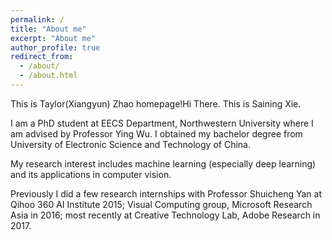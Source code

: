 ```yaml
---
permalink: /
title: "About me"
excerpt: "About me"
author_profile: true
redirect_from: 
  - /about/
  - /about.html
---
```

 This is Taylor(Xiangyun) Zhao homepage!Hi There. This is Saining Xie.

I am a PhD student at EECS Department, Northwestern University where I am advised by Professor Ying Wu. I obtained my bachelor degree from University of Electronic Science and Technology of China.

My research interest includes machine learning (especially deep learning) and its applications in computer vision.

Previously I did a few research internships with Professor Shuicheng Yan at Qihoo 360 AI Institute 2015; Visual Computing group, Microsoft Research Asia in 2016; most recently at Creative Technology Lab, Adobe Research in 2017.

